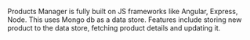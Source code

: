 Products Manager is fully built on JS frameworks like Angular, Express, Node. This uses Mongo db as a data store.
Features include storing new product to the data store,  fetching product details and updating it.
 
